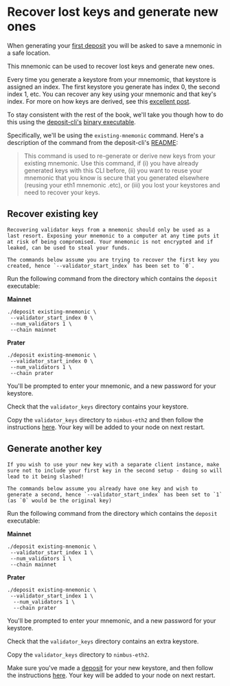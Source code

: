 # Recover lost keys and generate new ones

When generating your [first deposit](./deposit.md) you will be asked to save a mnemonic in a safe location.

This mnemonic can be used to recover lost keys and generate new ones.

Every time you generate a keystore from your mnemomic, that keystore is assigned an index. The first keystore you generate has index 0, the second index 1, etc. You can recover any key using your mnemonic and that key's index. For more on how keys are derived, see this [excellent post](https://blog.ethereum.org/2020/05/21/keys/).

To stay consistent with the rest of the book, we'll take you though how to do this using the [deposit-cli's](https://github.com/ethereum/eth2.0-deposit-cli) [binary executable](https://github.com/ethereum/eth2.0-deposit-cli/releases).

Specifically, we'll be using the `existing-mnemonic` command. Here's a description of the command from the deposit-cli's [README](https://github.com/ethereum/eth2.0-deposit-cli#step-2-create-keys-and-deposit_data-json):

> This command is used to re-generate or derive new keys from your existing mnemonic. Use this command, if (i) you have already generated keys with this CLI before, (ii) you want to reuse your mnemonic that you know is secure that you generated elsewhere (reusing your eth1 mnemonic .etc), or (iii) you lost your keystores and need to recover your keys.

## Recover existing key

```admonish warning
Recovering validator keys from a mnemonic should only be used as a last resort. Exposing your mnemonic to a computer at any time puts it at risk of being compromised. Your mnemonic is not encrypted and if leaked, can be used to steal your funds.
```

```admonish note
The commands below assume you are trying to recover the first key you created, hence `--validator_start_index` has been set to `0`.
```

Run the following command from the directory which contains the `deposit` executable:

**Mainnet**
```
./deposit existing-mnemonic \
 --validator_start_index 0 \
 --num_validators 1 \
 --chain mainnet
```

**Prater**
```
./deposit existing-mnemonic \
 --validator_start_index 0 \
 --num_validators 1 \
 --chain prater
```

You'll be prompted to enter your mnemonic, and a new password for your keystore.

Check that the `validator_keys` directory contains your keystore.

Copy the `validator_keys` directory to `nimbus-eth2` and then follow the instructions [here](./keys.md). Your key will be added to your node on next restart.

## Generate another key

```admonish warning
If you wish to use your new key with a separate client instance, make sure not to include your first key in the second setup - doing so will lead to it being slashed!
```

```admonish note
The commands below assume you already have one key and wish to generate a second, hence `--validator_start_index` has been set to `1` (as `0` would be the original key)
```

Run the following command from the directory which contains the `deposit` executable:

**Mainnet**
```
./deposit existing-mnemonic \
 --validator_start_index 1 \
 --num_validators 1 \
 --chain mainnet
```

**Prater**
```
./deposit existing-mnemonic \
 --validator_start_index 1 \
  --num_validators 1 \
  --chain prater
```

You'll be prompted to enter your mnemonic, and a new password for your keystore.

Check that the `validator_keys` directory contains an extra keystore.

Copy the `validator_keys` directory to `nimbus-eth2`.

Make sure you've made a [deposit](./deposit.md) for your new keystore, and then follow the instructions [here](./keys.md). Your key will be added to your node on next restart.
